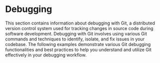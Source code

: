 # Debugging

This section contains information about debugging with Git, a distributed version control system used for tracking changes in source code during software development. Debugging with Git involves using various Git commands and techniques to identify, isolate, and fix issues in your codebase. The following examples demonstrate various Git debugging functionalities and best practices to help you understand and utilize Git effectively in your debugging workflow.